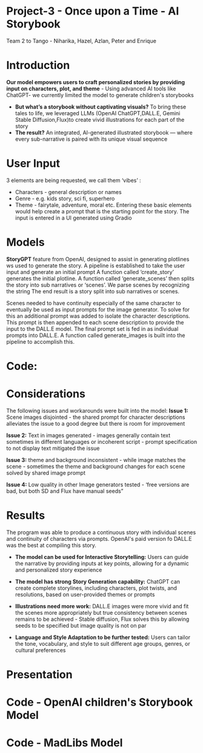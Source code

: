 # Project-3 - Once upon a Time - AI Storybook


Team 2 to Tango - Niharika, Hazel, Azlan, Peter and Enrique

# Introduction
**Our model empowers users to craft personalized stories by providing input on characters, plot, and theme** - Using advanced AI tools like ChatGPT- we currently limited the model to generate children's storybooks
- **But what’s a storybook without captivating visuals?** To bring these tales to life, we leveraged LLMs (OpenAI ChatGPT,DALL.E, Gemini Stable Diffusion,Flux)to create vivid illustrations for each part of the story
- **The result?** An integrated, AI-generated illustrated storybook — where every sub-narrative is paired with its unique visual sequence

# User Input
3 elements are being requested, we call them ‘vibes’ :
- Characters - general description or names 
- Genre - e.g. kids story, sci fi, superhero
- Theme - fairytale, adventure, moral etc.
Entering these basic elements would help create a prompt that is the starting point for the story. The input is entered in a UI generated using Gradio

# Models 
**StoryGPT** feature from OpenAI, designed to assist in generating plotlines ws used to generate the story. A pipeline is established to take the user input and generate an initial prompt 
A function called ‘create_story’ generates the initial plotline. A function called ‘generate_scenes’ then splits the story into sub narratives or ‘scenes’. We parse scenes by recognizing the string
The end result is a story split into sub narratives or scenes.

Scenes needed to have continuity especially of the same character to eventually be used as input prompts for the image generator. To solve for this an additional prompt was added to isolate the character descriptions. This prompt is then appended to each scene description to provide the input to the DALL.E model. The final prompt set is fed in as individual prompts into DALL.E. A function called generate_images is built into the pipeline to accomplish this.

# Code:

# Considerations 
The following issues and workarounds were built into the model: 
**Issue 1:** Scene images disjointed - the shared prompt for character descriptions alleviates the issue to a good degree but there is room for improvement
>
**Issue 2:** Text in images generated - images generally contain text sometimes in different languages or incoherent script - prompt specification to not display text mitigated the issue
>
**Issue 3:** theme and background inconsistent - while image matches the scene - sometimes the theme and background changes for each scene solved by shared image prompt
>
**Issue 4:** Low quality in other Image generators tested - ‘free versions are bad, but both SD and Flux have manual seeds”

# Results

The program was able to produce a continuous story with individual scenes and continuity of characters via prompts. OpenAI's paid version fo DALL.E was the best at compiling this story.

- **The model can be used for Interactive Storytelling:** Users can guide the narrative by providing inputs at key points, allowing for a dynamic and personalized story experience

- **The model has strong Story Generation capability:** ChatGPT can create complete storylines, including characters, plot twists, and resolutions, based on user-provided themes or prompts

- **Illustrations need more work:** DALL.E images were more vivid and fit the scenes more appropriately but true consistency between scenes remains to be achieved - Stable diffusion, Flux solves this by allowing seeds to be specified but image quality is not on par

- **Language and Style Adaptation to be further tested:** Users can tailor the tone, vocabulary, and style to suit different age groups, genres, or cultural preferences

# Presentation

# Code -  OpenAI children's Storybook Model

# Code - MadLibs Model







